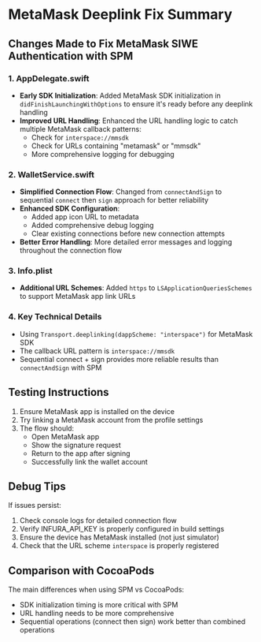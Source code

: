 # MetaMask Deeplink Fix Summary

## Changes Made to Fix MetaMask SIWE Authentication with SPM

### 1. AppDelegate.swift
- **Early SDK Initialization**: Added MetaMask SDK initialization in `didFinishLaunchingWithOptions` to ensure it's ready before any deeplink handling
- **Improved URL Handling**: Enhanced the URL handling logic to catch multiple MetaMask callback patterns:
  - Check for `interspace://mmsdk` 
  - Check for URLs containing "metamask" or "mmsdk"
  - More comprehensive logging for debugging

### 2. WalletService.swift
- **Simplified Connection Flow**: Changed from `connectAndSign` to sequential `connect` then `sign` approach for better reliability
- **Enhanced SDK Configuration**: 
  - Added app icon URL to metadata
  - Added comprehensive debug logging
  - Clear existing connections before new connection attempts
- **Better Error Handling**: More detailed error messages and logging throughout the connection flow

### 3. Info.plist
- **Additional URL Schemes**: Added `https` to `LSApplicationQueriesSchemes` to support MetaMask app link URLs

### 4. Key Technical Details
- Using `Transport.deeplinking(dappScheme: "interspace")` for MetaMask SDK
- The callback URL pattern is `interspace://mmsdk` 
- Sequential connect + sign provides more reliable results than `connectAndSign` with SPM

## Testing Instructions

1. Ensure MetaMask app is installed on the device
2. Try linking a MetaMask account from the profile settings
3. The flow should:
   - Open MetaMask app
   - Show the signature request
   - Return to the app after signing
   - Successfully link the wallet account

## Debug Tips

If issues persist:
1. Check console logs for detailed connection flow
2. Verify INFURA_API_KEY is properly configured in build settings
3. Ensure the device has MetaMask installed (not just simulator)
4. Check that the URL scheme `interspace` is properly registered

## Comparison with CocoaPods

The main differences when using SPM vs CocoaPods:
- SDK initialization timing is more critical with SPM
- URL handling needs to be more comprehensive
- Sequential operations (connect then sign) work better than combined operations